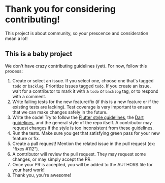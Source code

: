 # Thank you for considering contributing!
This project is about community, so your prescence and consideration mean a lot!

## This is a baby project
We don't have crazy contributing guidelines (yet). For now, follow this process:
1. Create or select an issue. If you select one, choose one that's tagged `todo` or `backlog`. Prioritize issues tagged `todo`. If you create an issue, wait for a contributor to mark it with a `todo` or `backlog` tag, or to respond with a comment.
2. Write failing tests for the new feature/fix (if this is a new feature or if the existing tests are lacking). Test coverage is very important to ensure that we can make changes safely in the future. 
3. Write the code! Try to follow the [Flutter style guidelines](https://github.com/flutter/flutter/wiki/Style-guide-for-Flutter-repo), the [Dart guidelines](https://www.dartlang.org/guides/language/effective-dart/style), and the general style of the repo itself. A contributor may request changes if the style is too inconsistent from these guidelines.
4. Run the tests. Make sure you get that satisfying green pass for your new feature or fix.
5. Create a pull request! Mention the related issue in the pull request (ex: "fixes #112"). 
6. A contributor will review the pull request. They may request some changes, or may simply accept the PR. 
7. Once your PR is accepted, you will be added to the AUTHORS file for your hard work!
8. Thank you, you're awesome!
